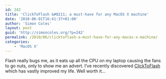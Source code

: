 ```yaml
---
id: 242
title: 'ClickToFlash &#8211; a must-have for any MacOS X machine'
date: '2010-06-01T16:41:37+01:00'
author: 'Simon Coles'
layout: post
guid: 'http://simoncoles.org/?p=242'
permalink: /2010/06/clicktoflash-a-must-have-for-any-macos-x-machine/
categories:
    - 'MacOS X'
---
```


Flash really bugs me, as it eats up all the CPU on my laptop causing the fans to go nuts, only to show me an advert. I’ve recently discovered [ClickToFlash](http://clicktoflash.com/) which has vastly improved my life. Well worth it…